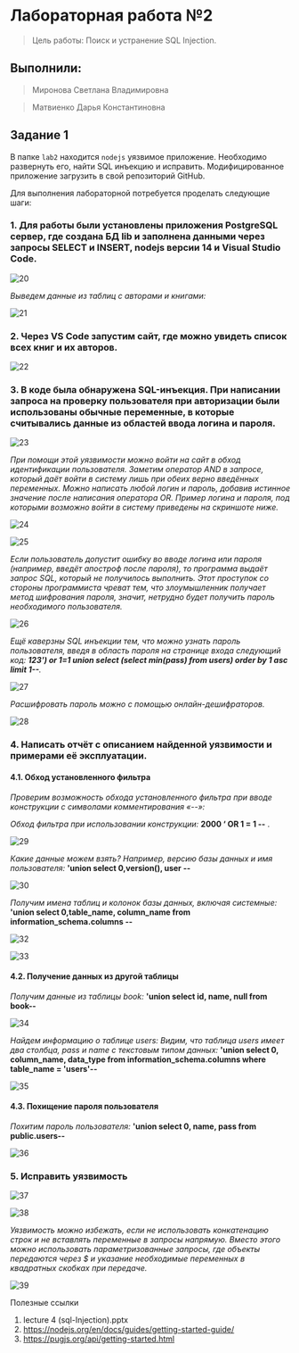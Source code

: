 # Лабораторная работа №2
> Цель работы: Поиск и устранение SQL Injection.

## Выполнили:
> Миронова Светлана Владимировна
 
> Матвиенко Дарья Константиновна

## Задание 1
В папке ``lab2`` находится ``nodejs`` уязвимое приложение. Необходимо развернуть его, найти SQL инъекцию и исправить. Модифицированное приложение загрузить в свой репозиторий GitHub.  

Для выполнения лабораторной потребуется проделать следующие шаги:  
### 1. Для работы были установлены приложения PostgreSQL сервер, где создана БД lib и заполнена данными через запросы SELECT и INSERT, nodejs версии 14 и Visual Studio Code.

   ![20](https://user-images.githubusercontent.com/91056608/149979821-e3917fa0-2f83-4b72-8b5f-513d3a036996.png)
   
   *Выведем данные из таблиц с авторами и книгами:*

   ![21](https://user-images.githubusercontent.com/91056608/149981091-2a4caaf4-2c46-4791-a8a5-1d8f4807ad35.png)

### 2. Через VS Code запустим сайт, где можно увидеть список всех книг и их авторов.
   
   ![22](https://user-images.githubusercontent.com/91056608/149981490-92997ab5-0816-4ee0-bf39-438c4e00c142.jpg)
   
### 3. В коде была обнаружена SQL-инъекция. При написании запроса на проверку пользователя при авторизации были использованы обычные переменные, в которые считывались данные из областей ввода логина и пароля.
   
   ![23](https://user-images.githubusercontent.com/91056608/149981835-10c7f942-e5f8-49a9-a07d-f3764d3aa420.png)

   *При помощи этой уязвимости можно войти на сайт в обход идентификации пользователя. Заметим оператор AND в запросе, который даёт войти в систему лишь при обеих верно введённых переменных. Можно написать любой логин и пароль, добавив истинное значение после написания оператора OR. Пример логина и пароля, под которыми возможно войти в систему приведены на скриншоте ниже.*

   ![24](https://user-images.githubusercontent.com/91056608/149982726-781ca1b2-3408-4c48-ae70-86972d75b40d.png)

   ![25](https://user-images.githubusercontent.com/91056608/149983544-817087ea-8e73-4882-99c2-81c8f9961047.png)

   *Если пользователь допустит ошибку во вводе логина или пароля (например, введёт апостроф после пароля), то программа выдаёт запрос SQL, который не получилось выполнить. Этот проступок со стороны программиста чреват тем, что злоумышленник получает метод шифрования пароля, значит, нетрудно будет получить пароль необходимого пользователя.*

   ![26](https://user-images.githubusercontent.com/91056608/149984079-ad2d5170-bc44-4cc7-80cb-ca299640b7cd.png)

   *Ещё каверзны SQL инъекции тем, что можно узнать пароль пользователя, введя в область пароля на странице входа следующий код: **123') or 1=1 union select (select min(pass) from users) order by 1 asc limit 1--**.*

   ![27](https://user-images.githubusercontent.com/91056608/149984461-384f392b-34b8-483c-bead-8b70b0ff046d.png)

   *Расшифровать пароль можно с помощью онлайн-дешифраторов.*

   ![28](https://user-images.githubusercontent.com/91056608/149984875-ce2f9bde-ea84-4c6d-b970-9cec67b66151.png)
 
### 4. Написать отчёт с описанием найденной уязвимости и примерами её эксплуатации.
#### 4.1. Обход установленного фильтра

   *Проверим возможность обхода установленного фильтра при вводе конструкции с символами комментирования «--»:*

   *Обход фильтра при использовании конструкции:* 
   **2000 ‘ OR 1 = 1 --** .

   ![29](https://user-images.githubusercontent.com/91056608/149985197-724300bd-0709-475f-9802-310ce769fa29.jpg)

   *Какие данные можем взять? Например, версию базы данных и имя пользователя:* 
   **'union select 0,version(), user --**

   ![30](https://user-images.githubusercontent.com/91056608/149985507-fd8e9c52-3b7d-46cb-b927-aeb85de1a865.jpg)

   *Получим имена таблиц и колонок базы данных, включая системные:* 
   **'union select 0,table_name, column_name from information_schema.columns --**

   ![32](https://user-images.githubusercontent.com/91056608/149985918-1a31a0bd-87ad-4696-b5f0-97dbfd323825.png)

   ![33](https://user-images.githubusercontent.com/91056608/149986534-74aefd0c-413c-447c-9417-50e50028d1c4.jpg)
   
   #### 4.2. Получение данных из другой таблицы 

   *Получим данные из таблицы book:* 
   **'union select id, name, null from book--**

   ![34](https://user-images.githubusercontent.com/91056608/149986920-d24923cd-caf3-4daf-8ba1-70f9f06afabc.png)
   
   *Найдем информацию о таблице users: Видим, что таблица users имеет два столбца, pass и name с текстовым типом данных:* 
   **'union select 0, column_name, data_type from information_schema.columns where table_name = 'users'--**

   ![35](https://user-images.githubusercontent.com/91056608/149987174-091cbc72-8f3e-4ed4-94cb-8ac055045a6b.png)
   
   #### 4.3. Похищение пароля пользователя

   *Похитим пароль пользователя:*
   **'union select 0, name, pass from public.users--**

   ![36](https://user-images.githubusercontent.com/91056608/149987371-730faf77-bba8-4001-9b4b-b9afa322ab7b.png)

### 5. Исправить уязвимость
   
   ![37](https://user-images.githubusercontent.com/91056608/149987674-40c57ec9-a2f2-40d8-bd47-e5f88071e4f1.png)

   ![38](https://user-images.githubusercontent.com/91056608/149987793-aba72d00-42dc-4b6c-b18c-bb963a01cea4.png)

   *Уязвимость можно избежать, если не использовать конкатенацию строк и не вставлять переменные в запросы напрямую. Вместо этого можно использовать параметризованные запросы, где объекты передаются через $ и указание необходимые переменных в квадратных скобках при передаче.*

   ![39](https://user-images.githubusercontent.com/91056608/149988009-7a48c154-181e-4add-a342-7b27c505911d.png)

Полезные ссылки
1. lecture 4 (sql-Injection).pptx
2. https://nodejs.org/en/docs/guides/getting-started-guide/
3. https://pugjs.org/api/getting-started.html